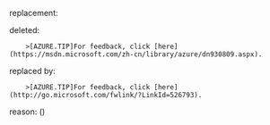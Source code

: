 replacement:

deleted:

		>[AZURE.TIP]For feedback, click [here](https://msdn.microsoft.com/zh-cn/library/azure/dn930809.aspx).

replaced by:

		>[AZURE.TIP]For feedback, click [here](http://go.microsoft.com/fwlink/?LinkId=526793).

reason: ()

